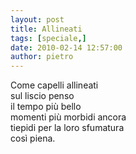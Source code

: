 ```yaml
---
layout: post
title: Allineati
tags: [speciale,]
date: 2010-02-14 12:57:00
author: pietro
---
```

Come capelli allineati<br/>sul liscio penso<br/>il tempo più bello<br/>momenti più morbidi ancora<br/>tiepidi per la loro sfumatura<br/>così piena.
